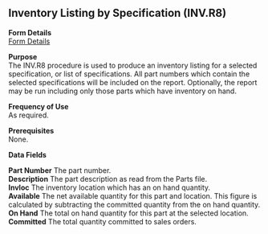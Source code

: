 ##  Inventory Listing by Specification (INV.R8)

<PageHeader />

**Form Details**  
[ Form Details ](INV-R8-1/README.md)   

**Purpose**  
The INV.R8 procedure is used to produce an inventory listing for a selected
specification, or list of specifications. All part numbers which contain the
selected specifications will be included on the report. Optionally, the report
may be run including only those parts which have inventory on hand.

**Frequency of Use**  
As required.

**Prerequisites**  
None.

**Data Fields**

**Part Number** The part number.  
**Description** The part description as read from the Parts file.  
**Invloc** The inventory location which has an on hand quantity.  
**Available** The net available quantity for this part and location. This
figure is calculated by subtracting the committed quantity from the on hand
quantity.  
**On Hand** The total on hand quantity for this part at the selected location.  
**Committed** The total quantity committed to sales orders.  
  
<badge text= "Version 8.10.57" vertical="middle" />

<PageFooter />